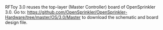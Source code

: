 RFToy 3.0 reuses the top-layer (Master Controller) board of OpenSprinkler 3.0.
Go to:
https://github.com/OpenSprinkler/OpenSprinkler-Hardware/tree/master/OS/3.0/Master
to download the schematic and board design file.

